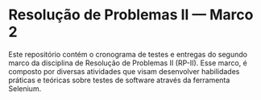 # Resolução de Problemas II — Marco 2
Este repositório contém o cronograma de testes e entregas do segundo marco da disciplina de Resolução de Problemas II (RP-II). Esse marco, é composto por diversas atividades que visam desenvolver habilidades práticas e teóricas sobre testes de software através da ferramenta Selenium.
